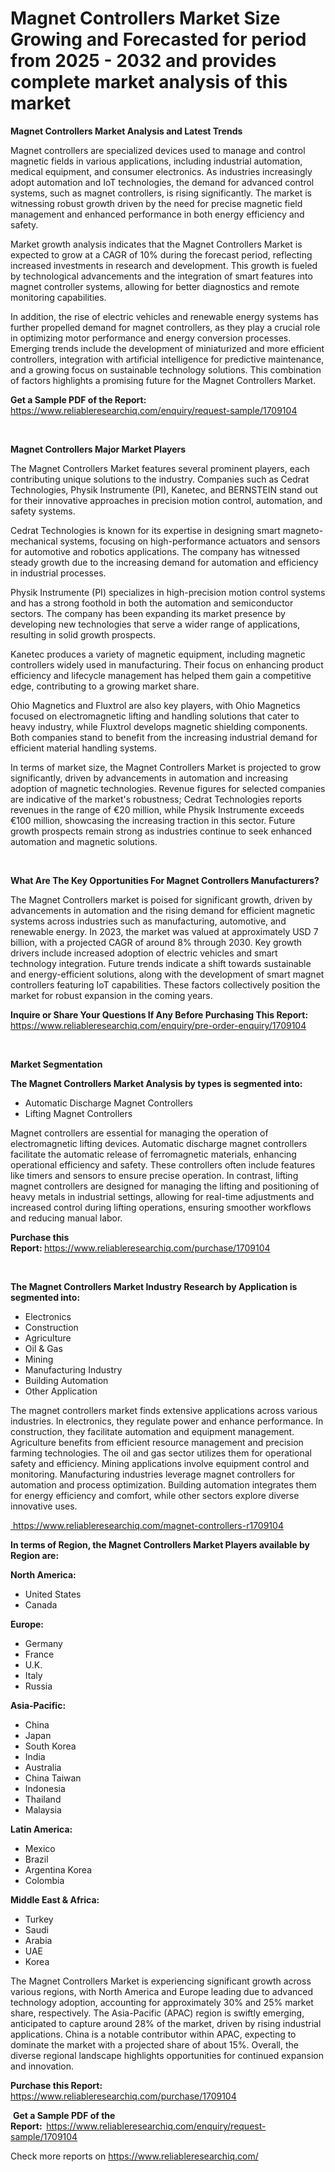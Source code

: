 <p><h1>Magnet Controllers Market Size Growing and Forecasted for period from 2025 - 2032 and provides complete market analysis of this market</h1></p><p><strong>Magnet Controllers Market Analysis and Latest Trends</strong></p>
<p><p>Magnet controllers are specialized devices used to manage and control magnetic fields in various applications, including industrial automation, medical equipment, and consumer electronics. As industries increasingly adopt automation and IoT technologies, the demand for advanced control systems, such as magnet controllers, is rising significantly. The market is witnessing robust growth driven by the need for precise magnetic field management and enhanced performance in both energy efficiency and safety.</p><p>Market growth analysis indicates that the Magnet Controllers Market is expected to grow at a CAGR of 10% during the forecast period, reflecting increased investments in research and development. This growth is fueled by technological advancements and the integration of smart features into magnet controller systems, allowing for better diagnostics and remote monitoring capabilities.</p><p>In addition, the rise of electric vehicles and renewable energy systems has further propelled demand for magnet controllers, as they play a crucial role in optimizing motor performance and energy conversion processes. Emerging trends include the development of miniaturized and more efficient controllers, integration with artificial intelligence for predictive maintenance, and a growing focus on sustainable technology solutions. This combination of factors highlights a promising future for the Magnet Controllers Market.</p></p>
<p><strong>Get a Sample PDF of the Report:&nbsp;</strong> <a href="https://www.reliableresearchiq.com/enquiry/request-sample/1709104?utm_campaign=2275&utm_medium=2&utm_source=Github&utm_content=ia&utm_term=11022025&utm_id=magnet-controllers">https://www.reliableresearchiq.com/enquiry/request-sample/1709104</a></p>
<p>&nbsp;</p>
<p><strong>Magnet Controllers Major Market Players</strong></p>
<p><p>The Magnet Controllers Market features several prominent players, each contributing unique solutions to the industry. Companies such as Cedrat Technologies, Physik Instrumente (PI), Kanetec, and BERNSTEIN stand out for their innovative approaches in precision motion control, automation, and safety systems.</p><p>Cedrat Technologies is known for its expertise in designing smart magneto-mechanical systems, focusing on high-performance actuators and sensors for automotive and robotics applications. The company has witnessed steady growth due to the increasing demand for automation and efficiency in industrial processes.</p><p>Physik Instrumente (PI) specializes in high-precision motion control systems and has a strong foothold in both the automation and semiconductor sectors. The company has been expanding its market presence by developing new technologies that serve a wider range of applications, resulting in solid growth prospects.</p><p>Kanetec produces a variety of magnetic equipment, including magnetic controllers widely used in manufacturing. Their focus on enhancing product efficiency and lifecycle management has helped them gain a competitive edge, contributing to a growing market share.</p><p>Ohio Magnetics and Fluxtrol are also key players, with Ohio Magnetics focused on electromagnetic lifting and handling solutions that cater to heavy industry, while Fluxtrol develops magnetic shielding components. Both companies stand to benefit from the increasing industrial demand for efficient material handling systems.</p><p>In terms of market size, the Magnet Controllers Market is projected to grow significantly, driven by advancements in automation and increasing adoption of magnetic technologies. Revenue figures for selected companies are indicative of the market's robustness; Cedrat Technologies reports revenues in the range of €20 million, while Physik Instrumente exceeds €100 million, showcasing the increasing traction in this sector. Future growth prospects remain strong as industries continue to seek enhanced automation and magnetic solutions.</p></p>
<p>&nbsp;</p>
<p><strong>What Are The Key Opportunities For Magnet Controllers Manufacturers?</strong></p>
<p><p>The Magnet Controllers market is poised for significant growth, driven by advancements in automation and the rising demand for efficient magnetic systems across industries such as manufacturing, automotive, and renewable energy. In 2023, the market was valued at approximately USD 7 billion, with a projected CAGR of around 8% through 2030. Key growth drivers include increased adoption of electric vehicles and smart technology integration. Future trends indicate a shift towards sustainable and energy-efficient solutions, along with the development of smart magnet controllers featuring IoT capabilities. These factors collectively position the market for robust expansion in the coming years.</p></p>
<p><strong>Inquire or Share Your Questions If Any Before Purchasing This Report:</strong> <a href="https://www.reliableresearchiq.com/enquiry/pre-order-enquiry/1709104?utm_campaign=2275&utm_medium=2&utm_source=Github&utm_content=ia&utm_term=11022025&utm_id=magnet-controllers">https://www.reliableresearchiq.com/enquiry/pre-order-enquiry/1709104</a></p>
<p>&nbsp;</p>
<p><strong>Market Segmentation</strong></p>
<p><strong>The Magnet Controllers Market Analysis by types is segmented into:</strong></p>
<p><ul><li>Automatic Discharge Magnet Controllers</li><li>Lifting Magnet Controllers</li></ul></p>
<p><p>Magnet controllers are essential for managing the operation of electromagnetic lifting devices. Automatic discharge magnet controllers facilitate the automatic release of ferromagnetic materials, enhancing operational efficiency and safety. These controllers often include features like timers and sensors to ensure precise operation. In contrast, lifting magnet controllers are designed for managing the lifting and positioning of heavy metals in industrial settings, allowing for real-time adjustments and increased control during lifting operations, ensuring smoother workflows and reducing manual labor.</p></p>
<p><strong>Purchase this Report:&nbsp;</strong><a href="https://www.reliableresearchiq.com/purchase/1709104?utm_campaign=2275&utm_medium=2&utm_source=Github&utm_content=ia&utm_term=11022025&utm_id=magnet-controllers">https://www.reliableresearchiq.com/purchase/1709104</a></p>
<p>&nbsp;</p>
<p><strong>The Magnet Controllers Market Industry Research by Application is segmented into:</strong></p>
<p><ul><li>Electronics</li><li>Construction</li><li>Agriculture</li><li>Oil & Gas</li><li>Mining</li><li>Manufacturing Industry</li><li>Building Automation</li><li>Other Application</li></ul></p>
<p><p>The magnet controllers market finds extensive applications across various industries. In electronics, they regulate power and enhance performance. In construction, they facilitate automation and equipment management. Agriculture benefits from efficient resource management and precision farming technologies. The oil and gas sector utilizes them for operational safety and efficiency. Mining applications involve equipment control and monitoring. Manufacturing industries leverage magnet controllers for automation and process optimization. Building automation integrates them for energy efficiency and comfort, while other sectors explore diverse innovative uses.</p></p>
<p><a href="https://www.reliableresearchiq.com/magnet-controllers-r1709104?utm_campaign=2275&utm_medium=2&utm_source=Github&utm_content=ia&utm_term=11022025&utm_id=magnet-controllers">&nbsp;https://www.reliableresearchiq.com/magnet-controllers-r1709104</a></p>
<p><strong>In terms of Region, the Magnet Controllers Market Players available by Region are:</strong></p>
<p>
    <p> <strong> North America: </strong>
        <ul>
            <li>United States</li>
            <li>Canada</li>
        </ul>
        </p> 
    <p> <strong> Europe: </strong>
        <ul>
            <li>Germany</li>
            <li>France</li>
            <li>U.K.</li>
            <li>Italy</li>
            <li>Russia</li>
        </ul>
        </p> 
    <p> <strong> Asia-Pacific: </strong>
        <ul>
            <li>China</li>
            <li>Japan</li>
            <li>South Korea</li>
            <li>India</li>
            <li>Australia</li>
            <li>China Taiwan</li>
            <li>Indonesia</li>
            <li>Thailand</li>
            <li>Malaysia</li>
        </ul>
        </p> 
    <p> <strong> Latin America: </strong>
        <ul>
            <li>Mexico</li>
            <li>Brazil</li>
            <li>Argentina Korea</li>
            <li>Colombia</li>
        </ul>
        </p> 
    <p> <strong> Middle East & Africa: </strong>
        <ul>
            <li>Turkey</li>
            <li>Saudi</li>
            <li>Arabia</li>
            <li>UAE</li>
            <li>Korea</li>
        </ul>
    </p>
    </p>
<p><p>The Magnet Controllers Market is experiencing significant growth across various regions, with North America and Europe leading due to advanced technology adoption, accounting for approximately 30% and 25% market share, respectively. The Asia-Pacific (APAC) region is swiftly emerging, anticipated to capture around 28% of the market, driven by rising industrial applications. China is a notable contributor within APAC, expecting to dominate the market with a projected share of about 15%. Overall, the diverse regional landscape highlights opportunities for continued expansion and innovation.</p></p>
<p><strong>Purchase this Report: </strong><a href="https://www.reliableresearchiq.com/purchase/1709104?utm_campaign=2275&utm_medium=2&utm_source=Github&utm_content=ia&utm_term=11022025&utm_id=magnet-controllers">https://www.reliableresearchiq.com/purchase/1709104</a></p>
<p>&nbsp;<strong>Get a Sample PDF of the Report:&nbsp;&nbsp;</strong><a href="https://www.reliableresearchiq.com/enquiry/request-sample/1709104?utm_campaign=2275&utm_medium=2&utm_source=Github&utm_content=ia&utm_term=11022025&utm_id=magnet-controllers">https://www.reliableresearchiq.com/enquiry/request-sample/1709104</a></p>
<p><strong></strong></p>
<p>Check more reports on <a href="https://www.reliableresearchiq.com/?utm_campaign=2275&utm_medium=2&utm_source=Github&utm_content=ia&utm_term=11022025&utm_id=magnet-controllers">https://www.reliableresearchiq.com/</a></p>